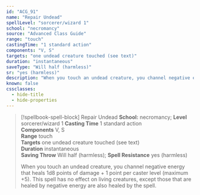 ```yaml
---
id: "ACG_91"
name: "Repair Undead"
spellLevel: "sorcerer/wizard 1"
school: "necromancy"
source: "Advanced Class Guide"
range: "touch"
castingTime: "1 standard action"
components: "V, S"
targets: "one undead creature touched (see text)"
duration: "instantaneous"
saveType: "Will half (harmless)"
sr: "yes (harmless)"
description: "When you touch an undead creature, you channel negative energy that heals 1d8 points of damage + 1 point per caster level (maximum +5). This spell has no effect on living creatures, except those that are healed by negative energy are also healed by the spell."
known: false
cssclasses:
  - hide-title
  - hide-properties
---
```


> [!spellbook-spell-block] Repair Undead
> **School:** necromancy; **Level** sorcerer/wizard 1
> **Casting Time** 1 standard action  
> **Components** V, S  
> **Range** touch  
> **Targets** one undead creature touched (see text)  
> **Duration** instantaneous  
> **Saving Throw** Will half (harmless); **Spell Resistance** yes (harmless)
> 
> When you touch an undead creature, you channel negative energy that heals 1d8 points of damage + 1 point per caster level (maximum +5). This spell has no effect on living creatures, except those that are healed by negative energy are also healed by the spell.